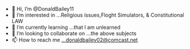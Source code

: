 - 👋 Hi, I’m @DonaldBailey11
- 👀 I’m interested in ...Religious issues,Floght Simulators, & Constitutional LAW
- 🌱 I’m currently learning ...that I am unlearned
- 💞️ I’m looking to collaborate on ...the above subjects
- 📫 How to reach me ...donaldbailey02@comcast.net

<!---
DonaldBailey11/DonaldBailey11 is a ✨ special ✨ repository because its `README.md` (this file) appears on your GitHub profile.
You can click the Preview link to take a look at your changes.
--->
